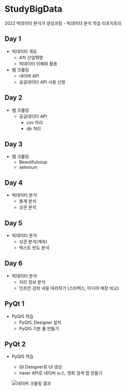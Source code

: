 # StudyBigData
2022 빅데이터 분석가 양성과정 - 빅데이터 분석 학습 리포지토리

## Day 1
- 빅데이터 개요
  - 4차 산업혁명
  - 빅데이터 이해와 활용
- 웹 크롤링
  - 네이버 API
  - 공공데이터 API 사용 신청

## Day 2
- 웹 크롤링
  - 공공데이터 API
    - csv 처리
    - db 처리

## Day 3
- 웹 크롤링
  - Beautifulsoup
  - selenium

## Day 4
- 빅데이터 분석
  - 통계 분석
  - 상관 분석

## Day 5
- 빅데이터 분석
  - 상관 분석(계속)
  - 텍스트 빈도 분석

## Day 6
- 빅데이터 분석
  - 지리 정보 분석
  - 인프런 강좌 내용 따라하기 (스타벅스, 이디야 매장 비교)

## PyQt 1
- PyQt5 학습
  - PyQt5, Designer 설치
  - PyQt5 기본 폼 만들기

## PyQt 2
- PyQt5 학습
  - Qt Designer로 UI 생성
  - naver API로 네이버 뉴스, 영화 검색 앱 만들기
  
  ![네이버 크롤링 결과 ](https://user-images.githubusercontent.com/108312150/185272661-7c69214d-54e8-4d1a-9393-e5040420491a.png)
  
